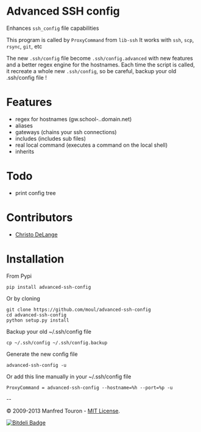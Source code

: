 Advanced SSH config
===================

Enhances `ssh_config` file capabilities

This program is called by `ProxyCommand` from `lib-ssh`
It works with `ssh`, `scp`, `rsync`, `git`, etc

The new `.ssh/config` file become `.ssh/config.advanced` with new features and a better regex engine for the hostnames.
Each time the script is called, it recreate a whole new `.ssh/config`, so be careful, backup your old .ssh/config file !

Features
========

- regex for hostnames (gw.school-*.*.domain.net)
- aliases
- gateways (chains your ssh connections)
- includes (includes sub files)
- real local command (executes a command on the local shell)
- inherits

Todo
====

- print config tree

Contributors
============

- [Christo DeLange](https://github.com/dldinternet)

Installation
============

From Pypi

    pip install advanced-ssh-config

Or by cloning

    git clone https://github.com/moul/advanced-ssh-config
    cd advanced-ssh-config
    python setup.py install

Backup your old ~/.ssh/config file

    cp ~/.ssh/config ~/.ssh/config.backup

Generate the new config file

    advanced-ssh-config -u

Or add this line manually in your ~/.ssh/config file

    ProxyCommand = advanced-ssh-config --hostname=%h --port=%p -u

--

© 2009-2013 Manfred Touron - [MIT License](https://github.com/moul/advanced-ssh-config/blob/master/License.txt).


[![Bitdeli Badge](https://d2weczhvl823v0.cloudfront.net/moul/advanced-ssh-config/trend.png)](https://bitdeli.com/free "Bitdeli Badge")

